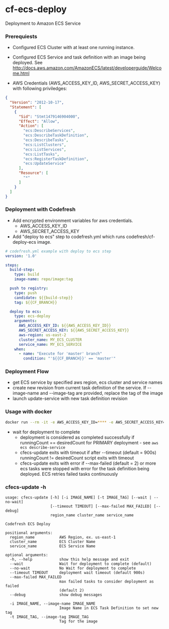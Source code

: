 
# cf-ecs-deploy
Deployment to Amazon ECS Service

### Prerequiests
- Configured ECS Cluster with at least one running instance.
- Configured ECS Service and task definition with an image being deployed.
  See http://docs.aws.amazon.com/AmazonECS/latest/developerguide/Welcome.html

- AWS Credentials (AWS_ACCESS_KEY_ID, AWS_SECRET_ACCESS_KEY) with following priviledges:
```json
{
  "Version": "2012-10-17",
  "Statement": [
    {
      "Sid": "Stmt1479146904000",
      "Effect": "Allow",
      "Action": [
        "ecs:DescribeServices",
        "ecs:DescribeTaskDefinition",
        "ecs:DescribeTasks",
        "ecs:ListClusters",
        "ecs:ListServices",
        "ecs:ListTasks",
        "ecs:RegisterTaskDefinition",
        "ecs:UpdateService"
      ],
      "Resource": [
        "*"
      ]
    }
  ]
}
```

### Deployment with Codefresh
- Add encrypted environment variables for aws credentials.
     * AWS_ACCESS_KEY_ID
     * AWS_SECRET_ACCESS_KEY
- Add "deploy to ecs" step to codefresh.yml which runs codefresh/cf-deploy-ecs image.

```yaml
# codefresh.yml example with deploy to ecs step
version: '1.0'

steps:
  build-step:
    type: build
    image-name: repo/image:tag

  push to registry:
    type: push
    candidate: ${{build-step}}
    tag: ${{CF_BRANCH}}

  deploy to ecs:
    type: ecs-deploy
    arguments:
      AWS_ACCESS_KEY_ID: ${{AWS_ACCESS_KEY_ID}}
      AWS_SECRET_ACCESS_KEY: ${{AWS_SECRET_ACCESS_KEY}}
      aws-region: us-east-2
      cluster_name: MY_ECS_CLUSTER
      service_name: MY_ECS_SERVICE
    when:
      - name: "Execute for 'master' branch"
        condition: "'${{CF_BRANCH}}' == 'master'"
```


### Deployment Flow
- get ECS service by specified aws region, ecs cluster and service names
- create new revision from current task definition of the service. If --image-name and --image-tag are provided, replace the tag of the image
- launch update-service with new task definition revision

### Usage with docker

```bash
docker run --rm -it -e AWS_ACCESS_KEY_ID=**** -e AWS_SECRET_ACCESS_KEY=**** codefresh/cf-ecs-deploy cfecs-update [options] <aws-region> <ecs-cluster-name> <ecs-service-name>
```
- wait for deployment to complete
    * deployment is considered as completed successfully if runningCount == desiredCount for PRIMARY deployment - see `aws ecs describe-service`
    * cfecs-update exits with timeout if after --timeout (default = 900s) runningCount != desiredCount script exits with timeout
    * cfecs-update exits with error if --max-failed (default = 2) or more ecs tasks were stopped with error for the task definition being deployed.
      ECS retries failed tasks continuously


### cfecs-update -h
```
usage: cfecs-update [-h] [-i IMAGE_NAME] [-t IMAGE_TAG] [--wait | --no-wait]
                    [--timeout TIMEOUT] [--max-failed MAX_FAILED] [--debug]
                    region_name cluster_name service_name

Codefresh ECS Deploy

positional arguments:
  region_name           AWS Region, ex. us-east-1
  cluster_name          ECS Cluster Name
  service_name          ECS Service Name

optional arguments:
  -h, --help            show this help message and exit
  --wait                Wait for deployment to complete (default)
  --no-wait             No Wait for deployment to complete
  --timeout TIMEOUT     deployment wait timeout (default 900s)
  --max-failed MAX_FAILED
                        max failed tasks to consider deployment as failed
                        (default 2)
  --debug               show debug messages

  -i IMAGE_NAME, --image-name IMAGE_NAME
                        Image Name in ECS Task Definition to set new tag
  -t IMAGE_TAG, --image-tag IMAGE_TAG
                        Tag for the image
```
